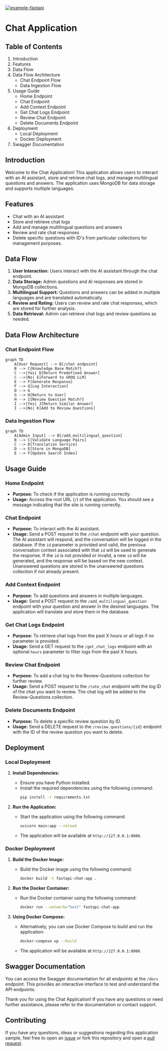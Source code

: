 [![example-fastapi](https://github.com/koyeb/example-fastapi/actions/workflows/deploy.yaml/badge.svg)](https://github.com/koyeb/example-fastapi/actions)

# Chat Application

## Table of Contents
1. Introduction
2. Features
3. Data Flow
4. Data Flow Architecture
   - Chat Endpoint Flow
   - Data Ingestion Flow
5. Usage Guide
    - Home Endpoint
    - Chat Endpoint
    - Add Context Endpoint
    - Get Chat Logs Endpoint
    - Review Chat Endpoint
    - Delete Documents Endpoint
6. Deployment
    - Local Deployment
    - Docker Deployment
7. Swagger Documentation

## Introduction
Welcome to the Chat Application! This application allows users to interact with an AI assistant, store and retrieve chat logs, and manage multilingual questions and answers. The application uses MongoDB for data storage and supports multiple languages.

## Features
- Chat with an AI assistant
- Store and retrieve chat logs
- Add and manage multilingual questions and answers
- Review and rate chat responses
- Delete specific questions with ID's from particular collections for management purposes.

## Data Flow
1. **User Interaction:** Users interact with the AI assistant through the chat endpoint.
2. **Data Storage:** Admin questions and AI responses are stored in MongoDB collections.
3. **Multilingual Support:** Questions and answers can be added in multiple languages and are translated automatically.
4. **Review and Rating:** Users can review and rate chat responses, which are stored for further analysis.
5. **Data Retrieval:** Admin can retrieve chat logs and review questions as needed.

## Data Flow Architecture

### Chat Endpoint Flow
```mermaid
graph TD
    A[User Request] --> B[/chat endpoint]
    B --> C{Knowledge Base Match?}
    C -->|Yes| D[Return Predefined Answer]
    C -->|No| E[Forward to GROQ LLM]
    E --> F[Generate Response] 
    F --> G[Log Interaction]
    D --> G
    G --> H[Return to User]
    H --> I{Review Question Match?}
    I -->|Yes| J[Return Similar Answer]
    I -->|No| K[Add to Review Questions]
```

### Data Ingestion Flow
```mermaid
graph TD
    A[Admin Input] --> B[/add_multilingual_question]
    B --> C[Validate Language Pairs]
    C --> D[Translation Service]
    D --> E[Store in MongoDB]
    E --> F[Update Search Index]
```

## Usage Guide

### Home Endpoint
- **Purpose:** To check if the application is running correctly.
- **Usage:** Access the root URL (`/`) of the application. You should see a message indicating that the site is running correctly.

### Chat Endpoint
- **Purpose:** To interact with the AI assistant.
- **Usage:** Send a POST request to the `/chat` endpoint with your question. The AI assistant will respond, and the conversation will be logged in the database. If the `id` parameter is provided and valid, the previous conversation context associated with that `id` will be used to generate the response. If the `id` is not provided or invalid, a new `id` will be generated, and the response will be based on the new context. Unanswered questions are stored in the unanswered questions collection if not already present.

### Add Context Endpoint
- **Purpose:** To add questions and answers in multiple languages.
- **Usage:** Send a POST request to the `/add_multilingual_question` endpoint with your question and answer in the desired languages. The application will translate and store them in the database.

### Get Chat Logs Endpoint
- **Purpose:** To retrieve chat logs from the past X hours or all logs if no parameter is provided.
- **Usage:** Send a GET request to the `/get_chat_logs` endpoint with an optional `hours` parameter to filter logs from the past X hours.

### Review Chat Endpoint
- **Purpose:** To add a chat log to the Review-Questions collection for further review.
- **Usage:** Send a POST request to the `/rate_chat` endpoint with the log ID of the chat you want to review. The chat log will be added to the Review-Questions collection.

### Delete Documents Endpoint
- **Purpose:** To delete a specific review question by ID.
- **Usage:** Send a DELETE request to the `/review_questions/{id}` endpoint with the ID of the review question you want to delete.

## Deployment

### Local Deployment
1. **Install Dependencies:**
    - Ensure you have Python installed.
    - Install the required dependencies using the following command:
      ```sh
      pip install -r requirements.txt
      ```

2. **Run the Application:**
    - Start the application using the following command:
      ```sh
      uvicorn main:app --reload
      ```
    - The application will be available at `http://127.0.0.1:8000`.

### Docker Deployment
1. **Build the Docker Image:**
    - Build the Docker image using the following command:
      ```sh
      docker build -t fastapi-chat-app .
      ```

2. **Run the Docker Container:**
    - Run the Docker container using the following command:
      ```sh
      docker run --network="host" fastapi-chat-app
      ```

3. **Using Docker Compose:**
    - Alternatively, you can use Docker Compose to build and run the application:
      ```sh
      docker-compose up --build
      ```
    - The application will be available at `http://127.0.0.1:8000`.

## Swagger Documentation
You can access the Swagger documentation for all endpoints at the `/docs` endpoint. This provides an interactive interface to test and understand the API endpoints.

Thank you for using the Chat Application! If you have any questions or need further assistance, please refer to the documentation or contact support.

## Contributing

If you have any questions, ideas or suggestions regarding this application sample, feel free to open an [issue](//github.com//koyeb/example-fastapi/issues) or fork this repository and open a [pull request](//github.com/koyeb/example-fastapi/pulls).
